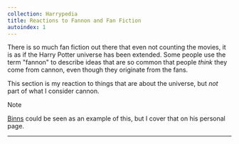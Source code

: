 ```yaml
---
collection: Harrypedia
title: Reactions to Fannon and Fan Fiction
autoindex: 1
---
```


There is so much fan fiction out there that even not counting the movies, it is
as if the Harry Potter universe has been extended. Some people use the term
"fannon" to describe ideas that are so common that people _think_ they come
from cannon, even though they originate from the fans.

This section is my reaction to things that are about the universe, but _not_ part of what I consider cannon.

> [!NOTE]
> [Binns] could be seen as an example of this, but I cover that on his personal page.

---



[Binns]: /Harrypedia/people/Binns/Cuthbert/
